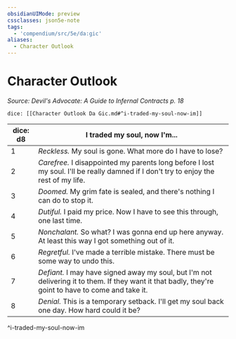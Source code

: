 ```yaml
---
obsidianUIMode: preview
cssclasses: json5e-note
tags:
  - 'compendium/src/5e/da:gic'
aliases:
  - Character Outlook
---
```

# Character Outlook
*Source: Devil's Advocate: A Guide to Infernal Contracts p. 18* 

`dice: [[Character Outlook Da Gic.md#^i-traded-my-soul-now-im]]`

| dice: d8 | I traded my soul, now I'm... |
|----------|------------------------------|
| 1 | *Reckless.* My soul is gone. What more do I have to lose? |
| 2 | *Carefree.* I disappointed my parents long before I lost my soul. I'll be really damned if I don't try to enjoy the rest of my life. |
| 3 | *Doomed.* My grim fate is sealed, and there's nothing I can do to stop it. |
| 4 | *Dutiful.* I paid my price. Now I have to see this through, one last time. |
| 5 | *Nonchalant.* So what? I was gonna end up here anyway. At least this way I got something out of it. |
| 6 | *Regretful.* I've made a terrible mistake. There must be some way to undo this. |
| 7 | *Defiant.* I may have signed away my soul, but I'm not delivering it to them. If they want it that badly, they're goint to have to come and take it. |
| 8 | *Denial.* This is a temporary setback. I'll get my soul back one day. How hard could it be? |
^i-traded-my-soul-now-im
